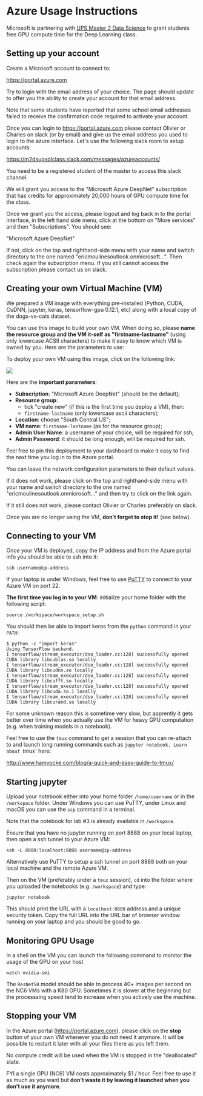 # Azure Usage Instructions

Microsoft is partnering with [UPS Master 2 Data Science](
http://datascience-x-master-paris-saclay.fr/) to grant students
free GPU compute time for the Deep Learning class.

## Setting up your account

Create a Microsoft account to connect to:

https://portal.azure.com

Try to login with the email address of your choice. The page should
update to offer you the ability to create your account for that email
address.

Note that some students have reported that some school email addresses
failed to receive the confirmation code required to activate your
account.

Once you can login to https://portal.azure.com please contact Olivier or
Charles on slack (or by email) and give us the email address you used to
login to the azure interface. Let's use the following slack room to
setup accounts:

https://m2dsupsdlclass.slack.com/messages/azureaccounts/

You need to be a registered student of the master to access this slack
channel.

We will grant you access to the "Microsoft Azure DeepNet" subscription
that has credits for approximately 20,000 hours of GPU compute time for
the class.

Once we grant you the access, please logout and log back in to the
portal interface, in the left hand side menu, click at the bottom
on "More services" and then "Subscriptions". You should see:

"Microsoft Azure DeepNet"

If not, click on the top and righthand-side menu with your name and
switch directory to the one named "ericmoulinesoutlook.onmicrosoft...".
Then check again the subscription menu. If you still cannot access the
subscription please contact us on slack.


## Creating your own Virtual Machine (VM)

We prepared a VM image with everything pre-installed (Python, CUDA,
CuDNN, jupyter, keras, tensorflow-gpu 0.12.1, etc) along with a local
copy of the dogs-vs-cats dataset.

You can use this image to build your own VM. When doing so, please
**name the resource group and the VM it-self as "firstname-lastname"**
(using only lowercase ACSII characters) to make it easy to know which VM
is owned by you. Here are the parameters to use:

To deploy your own VM using this image, click on the following link:

<a href="https://portal.azure.com/#create/Microsoft.Template/uri/https%3A%2F%2Fraw.githubusercontent.com%2Fm2dsupsdlclass%2Fazure-deployment%2Fmaster%2Fazuredeploy.json" target="_blank">
    <img src="http://azuredeploy.net/deploybutton.png"/>
</a>

Here are the **important parameters**:

- **Subscription**: "Microsoft Azure DeepNet" (should be the default);
- **Resource group**:
  - tick "create new" (if this is the first time you deploy a VM), then:
  - `firstname-lastname` (only lowercase ascii characters);
- **Location**: choose "South Central US";
- **VM name**: `firstname-lastname` (as for the resource group);
- **Admin User Name**: a username of your choice, will be required for ssh;
- **Admin Password**: it should be long enough, will be required for ssh.

Feel free to pin this deployment to your dashboard to make it easy to
find the next time you log in to the Azure portal.

You can leave the network configuration parameters to their default
values.

If it does not work, please click on the top and righthand-side menu
with your name and switch directory to the one named
"ericmoulinesoutlook.onmicrosoft..." and then try to click on the link
again.

If it still does not work, please contact Olivier or Charles preferably
on slack.

Once you are no longer using the VM, **don't forget to stop it!** (see
below).


## Connecting to your VM

Once your VM is deployed, copy the IP address and from the Azure portal
info you should be able to ssh into it:

    ssh username@ip-address

If your laptop is under Windows, feel free to use
[PuTTY](http://www.chiark.greenend.org.uk/~sgtatham/putty/) to connect
to your Azure VM on port 22.

**The first time you log in to your VM**: initialize your home folder
with the following script:

    source /workspace/workspace_setup.sh

You should then be able to import keras from the `python` command in
your `PATH`:

    $ python -c "import keras"
    Using TensorFlow backend.
    I tensorflow/stream_executor/dso_loader.cc:128] successfully opened CUDA library libcublas.so locally
    I tensorflow/stream_executor/dso_loader.cc:128] successfully opened CUDA library libcudnn.so locally
    I tensorflow/stream_executor/dso_loader.cc:128] successfully opened CUDA library libcufft.so locally
    I tensorflow/stream_executor/dso_loader.cc:128] successfully opened CUDA library libcuda.so.1 locally
    I tensorflow/stream_executor/dso_loader.cc:128] successfully opened CUDA library libcurand.so locally

For some unknown reason this is sometime very slow, but apprently it
gets better over time when you actually use the VM for heavy GPU
computation (e.g. when training models in a notebook).

Feel free to use the `tmux` command to get a session that you can
re-attach to and launch long running commands such as `jupyter
notebook. Learn about `tmux` here:

http://www.hamvocke.com/blog/a-quick-and-easy-guide-to-tmux/

## Starting jupyter

Upload your notebook either into your home folder `/home/username` or in
the `/workspace` folder. Under Windows you can use PuTTY, under Linux
and macOS you can use the `scp` command in a terminal.

Note that the notebook for lab #3 is already available in `/workspace`.

Ensure that you have no jupyter running on port 8888 on your local
laptop, then open a ssh tunnel to your Azure VM:

    ssh -L 8888:localhost:8888 username@ip-address

Alternatively use PuTTY to setup a ssh tunnel on port 8888 both on your
local machine and the remote Azure VM.

Then on the VM (preferably under a `tmux` session), `cd` into the folder
where you uploaded the notebooks (e.g. `/workspace`) and type:

    jupyter notebook

This should print the URL with a `localhost:8888` address and a unique
security token. Copy the full URL into the URL bar of browser window
running on your laptop and you should be good to go.


## Monitoring GPU Usage

In a shell on the VM you can launch the following command to monitor the
usage of the GPU on your host

    watch nvidia-smi

The `ResNet50` model should be able to process 40+ images per second on
the NC6 VMs with a K80 GPU. Sometimes it is slower at the beginning but
the processsing speed tend to increase when you actively use the
machine.

## Stopping your VM

In the Azure portal (https://portal.azure.com), please click on the
**stop** button of your own VM whenever you do not need it anymore. It
will be possible to restart it later with all your files there as you
left them.

No compute credit will be used when the VM is stopped in the
"deallocated" state.

FYI a single GPU (NC6) VM costs approximately $1 / hour. Feel free to
use it as much as you want but **don't waste it by leaving it launched
when you don't use it anymore**.
